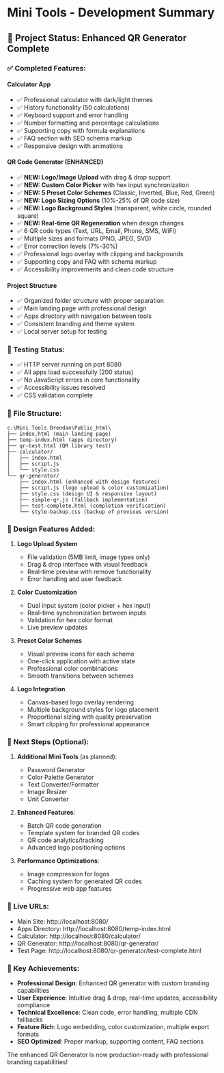 # Mini Tools - Development Summary 

## 🎯 Project Status: Enhanced QR Generator Complete

### ✅ Completed Features:

#### Calculator App
- ✅ Professional calculator with dark/light themes
- ✅ History functionality (50 calculations)
- ✅ Keyboard support and error handling
- ✅ Number formatting and percentage calculations
- ✅ Supporting copy with formula explanations
- ✅ FAQ section with SEO schema markup
- ✅ Responsive design with animations

#### QR Code Generator (ENHANCED)
- ✅ **NEW: Logo/Image Upload** with drag & drop support
- ✅ **NEW: Custom Color Picker** with hex input synchronization
- ✅ **NEW: 5 Preset Color Schemes** (Classic, Inverted, Blue, Red, Green)
- ✅ **NEW: Logo Sizing Options** (10%-25% of QR code size)
- ✅ **NEW: Logo Background Styles** (transparent, white circle, rounded square)
- ✅ **NEW: Real-time QR Regeneration** when design changes
- ✅ 6 QR code types (Text, URL, Email, Phone, SMS, WiFi)
- ✅ Multiple sizes and formats (PNG, JPEG, SVG)
- ✅ Error correction levels (7%-30%)
- ✅ Professional logo overlay with clipping and backgrounds
- ✅ Supporting copy and FAQ with schema markup
- ✅ Accessibility improvements and clean code structure

#### Project Structure
- ✅ Organized folder structure with proper separation
- ✅ Main landing page with professional design
- ✅ Apps directory with navigation between tools
- ✅ Consistent branding and theme system
- ✅ Local server setup for testing

### 🧪 Testing Status:
- ✅ HTTP server running on port 8080
- ✅ All apps load successfully (200 status)
- ✅ No JavaScript errors in core functionality
- ✅ Accessibility issues resolved
- ✅ CSS validation complete

### 📂 File Structure:
```
c:\Mini Tools Brendan\Public_html\
├── index.html (main landing page)
├── temp-index.html (apps directory)
├── qr-test.html (QR library test)
├── calculator/
│   ├── index.html
│   ├── script.js
│   └── style.css
└── qr-generator/
    ├── index.html (enhanced with design features)
    ├── script.js (logo upload & color customization)
    ├── style.css (design UI & responsive layout)
    ├── simple-qr.js (fallback implementation)
    ├── test-complete.html (completion verification)
    └── style-backup.css (backup of previous version)
```

### 🎨 Design Features Added:
1. **Logo Upload System**
   - File validation (5MB limit, image types only)
   - Drag & drop interface with visual feedback
   - Real-time preview with remove functionality
   - Error handling and user feedback

2. **Color Customization**
   - Dual input system (color picker + hex input)
   - Real-time synchronization between inputs
   - Validation for hex color format
   - Live preview updates

3. **Preset Color Schemes**
   - Visual preview icons for each scheme
   - One-click application with active state
   - Professional color combinations
   - Smooth transitions between schemes

4. **Logo Integration**
   - Canvas-based logo overlay rendering
   - Multiple background styles for logo placement
   - Proportional sizing with quality preservation
   - Smart clipping for professional appearance

### 🚀 Next Steps (Optional):
1. **Additional Mini Tools** (as planned):
   - Password Generator
   - Color Palette Generator
   - Text Converter/Formatter
   - Image Resizer
   - Unit Converter

2. **Enhanced Features**:
   - Batch QR code generation
   - Template system for branded QR codes
   - QR code analytics/tracking
   - Advanced logo positioning options

3. **Performance Optimizations**:
   - Image compression for logos
   - Caching system for generated QR codes
   - Progressive web app features

### 🔗 Live URLs:
- Main Site: http://localhost:8080/
- Apps Directory: http://localhost:8080/temp-index.html
- Calculator: http://localhost:8080/calculator/
- QR Generator: http://localhost:8080/qr-generator/
- Test Page: http://localhost:8080/qr-generator/test-complete.html

### 🎉 Key Achievements:
- **Professional Design**: Enhanced QR generator with custom branding capabilities
- **User Experience**: Intuitive drag & drop, real-time updates, accessibility compliance
- **Technical Excellence**: Clean code, error handling, multiple CDN fallbacks
- **Feature Rich**: Logo embedding, color customization, multiple export formats
- **SEO Optimized**: Proper markup, supporting content, FAQ sections

The enhanced QR Generator is now production-ready with professional branding capabilities!
